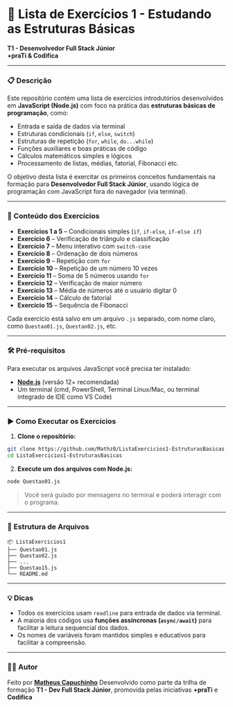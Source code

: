 
# 📘 Lista de Exercícios 1 - Estudando as Estruturas Básicas  
**T1 - Desenvolvedor Full Stack Júnior**  
**+praTi & Codifica**

---

### 📋 Descrição

Este repositório contém uma lista de exercícios introdutórios desenvolvidos em **JavaScript (Node.js)** com foco na prática das **estruturas básicas de programação**, como:

- Entrada e saída de dados via terminal
- Estruturas condicionais (`if`, `else`, `switch`)
- Estruturas de repetição (`for`, `while`, `do...while`)
- Funções auxiliares e boas práticas de código
- Cálculos matemáticos simples e lógicos
- Processamento de listas, médias, fatorial, Fibonacci etc.

O objetivo desta lista é exercitar os primeiros conceitos fundamentais na formação para **Desenvolvedor Full Stack Júnior**, usando lógica de programação com JavaScript fora do navegador (via terminal).

---

### 🧠 Conteúdo dos Exercícios

- **Exercícios 1 a 5** – Condicionais simples (`if`, `if-else`, `if-else if`)
- **Exercício 6** – Verificação de triângulo e classificação
- **Exercício 7** – Menu interativo com `switch-case`
- **Exercício 8** – Ordenação de dois números
- **Exercício 9** – Repetição com `for`
- **Exercício 10** – Repetição de um número 10 vezes
- **Exercício 11** – Soma de 5 números usando `for`
- **Exercício 12** – Verificação de maior número
- **Exercício 13** – Média de números até o usuário digitar 0
- **Exercício 14** – Cálculo de fatorial
- **Exercício 15** – Sequência de Fibonacci

Cada exercício está salvo em um arquivo `.js` separado, com nome claro, como `Questao01.js`, `Questao02.js`, etc.

---

### 🛠️ Pré-requisitos

Para executar os arquivos JavaScript você precisa ter instalado:

- **[Node.js](https://nodejs.org/)** (versão 12+ recomendada)
- Um terminal (cmd, PowerShell, Terminal Linux/Mac, ou terminal integrado de IDE como VS Code)

---

### ▶️ Como Executar os Exercícios

1. **Clone o repositório:**

```bash
git clone https://github.com/Mathz0/ListaExercicios1-EstruturasBasicas.git
cd ListaExercicios1-EstruturasBasicas
```

2. **Execute um dos arquivos com Node.js:**

```bash
node Questao01.js
```

> Você será guiado por mensagens no terminal e poderá interagir com o programa.

---

### 📁 Estrutura de Arquivos

```
📦 ListaExercicios1
├── Questao01.js
├── Questao02.js
├── ...
├── Questao15.js
└── README.md
```

---

### 💡 Dicas

- Todos os exercícios usam `readline` para entrada de dados via terminal.
- A maioria dos códigos usa **funções assíncronas (`async/await`)** para facilitar a leitura sequencial dos dados.
- Os nomes de variáveis foram mantidos simples e educativos para facilitar a compreensão.

---

### 👨‍💻 Autor

Feito por **[Matheus Capuchinho](https://github.com/Mathz0)**
Desenvolvido como parte da trilha de formação **T1 - Dev Full Stack Júnior**, promovida pelas iniciativas **+praTi** e **Codifica**
